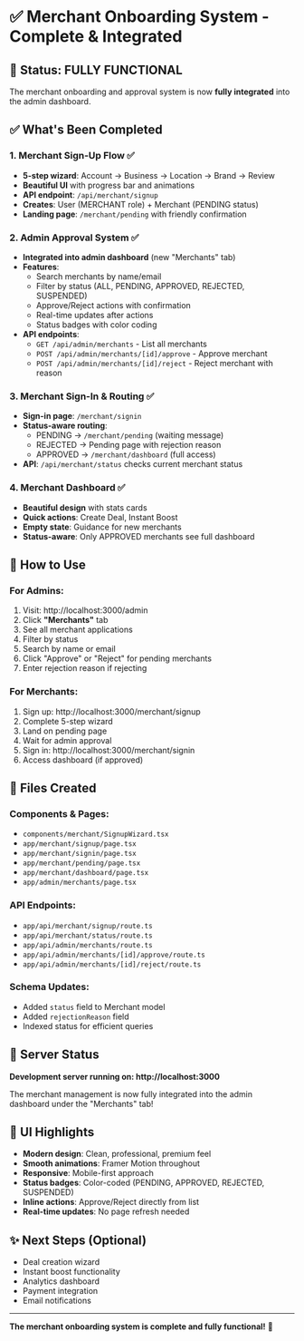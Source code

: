 # ✅ Merchant Onboarding System - Complete & Integrated

## 🎉 Status: FULLY FUNCTIONAL

The merchant onboarding and approval system is now **fully integrated** into the admin dashboard.

## ✅ What's Been Completed

### 1. Merchant Sign-Up Flow ✅
- **5-step wizard**: Account → Business → Location → Brand → Review
- **Beautiful UI** with progress bar and animations
- **API endpoint**: `/api/merchant/signup`
- **Creates**: User (MERCHANT role) + Merchant (PENDING status)
- **Landing page**: `/merchant/pending` with friendly confirmation

### 2. Admin Approval System ✅
- **Integrated into admin dashboard** (new "Merchants" tab)
- **Features**:
  - Search merchants by name/email
  - Filter by status (ALL, PENDING, APPROVED, REJECTED, SUSPENDED)
  - Approve/Reject actions with confirmation
  - Real-time updates after actions
  - Status badges with color coding
- **API endpoints**:
  - `GET /api/admin/merchants` - List all merchants
  - `POST /api/admin/merchants/[id]/approve` - Approve merchant
  - `POST /api/admin/merchants/[id]/reject` - Reject merchant with reason

### 3. Merchant Sign-In & Routing ✅
- **Sign-in page**: `/merchant/signin`
- **Status-aware routing**:
  - PENDING → `/merchant/pending` (waiting message)
  - REJECTED → Pending page with rejection reason
  - APPROVED → `/merchant/dashboard` (full access)
- **API**: `/api/merchant/status` checks current merchant status

### 4. Merchant Dashboard ✅
- **Beautiful design** with stats cards
- **Quick actions**: Create Deal, Instant Boost
- **Empty state**: Guidance for new merchants
- **Status-aware**: Only APPROVED merchants see full dashboard

## 🎯 How to Use

### For Admins:
1. Visit: http://localhost:3000/admin
2. Click **"Merchants"** tab
3. See all merchant applications
4. Filter by status
5. Search by name or email
6. Click "Approve" or "Reject" for pending merchants
7. Enter rejection reason if rejecting

### For Merchants:
1. Sign up: http://localhost:3000/merchant/signup
2. Complete 5-step wizard
3. Land on pending page
4. Wait for admin approval
5. Sign in: http://localhost:3000/merchant/signin
6. Access dashboard (if approved)

## 📁 Files Created

### Components & Pages:
- `components/merchant/SignupWizard.tsx`
- `app/merchant/signup/page.tsx`
- `app/merchant/signin/page.tsx`
- `app/merchant/pending/page.tsx`
- `app/merchant/dashboard/page.tsx`
- `app/admin/merchants/page.tsx`

### API Endpoints:
- `app/api/merchant/signup/route.ts`
- `app/api/merchant/status/route.ts`
- `app/api/admin/merchants/route.ts`
- `app/api/admin/merchants/[id]/approve/route.ts`
- `app/api/admin/merchants/[id]/reject/route.ts`

### Schema Updates:
- Added `status` field to Merchant model
- Added `rejectionReason` field
- Indexed status for efficient queries

## 🚀 Server Status

**Development server running on: http://localhost:3000**

The merchant management is now fully integrated into the admin dashboard under the "Merchants" tab!

## 🎨 UI Highlights

- **Modern design**: Clean, professional, premium feel
- **Smooth animations**: Framer Motion throughout
- **Responsive**: Mobile-first approach
- **Status badges**: Color-coded (PENDING, APPROVED, REJECTED, SUSPENDED)
- **Inline actions**: Approve/Reject directly from list
- **Real-time updates**: No page refresh needed

## ✨ Next Steps (Optional)

- Deal creation wizard
- Instant boost functionality
- Analytics dashboard
- Payment integration
- Email notifications

---

**The merchant onboarding system is complete and fully functional!** 🚀

